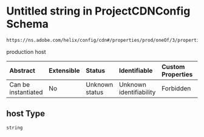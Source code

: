 # Untitled string in ProjectCDNConfig Schema

```txt
https://ns.adobe.com/helix/config/cdn#/properties/prod/oneOf/3/properties/host
```

production host

| Abstract            | Extensible | Status         | Identifiable            | Custom Properties | Additional Properties | Access Restrictions | Defined In                                                                                |
| :------------------ | :--------- | :------------- | :---------------------- | :---------------- | :-------------------- | :------------------ | :---------------------------------------------------------------------------------------- |
| Can be instantiated | No         | Unknown status | Unknown identifiability | Forbidden         | Allowed               | none                | [project-config-cdn.schema.json\*](project-config-cdn.schema.json "open original schema") |

## host Type

`string`
